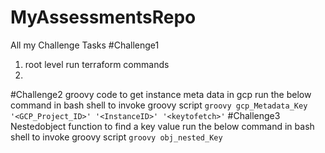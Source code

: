 # MyAssessmentsRepo
All my Challenge Tasks
#Challenge1
1. root level run terraform commands
2.
#Challenge2
groovy code to get instance meta data in gcp 
run the below command in bash shell to invoke groovy script
`groovy gcp_Metadata_Key '<GCP_Project_ID>' '<InstanceID>' '<keytofetch>'`
#Challenge3
Nestedobject function to find a key value
run the below command in bash shell to invoke groovy script
`groovy obj_nested_Key`
